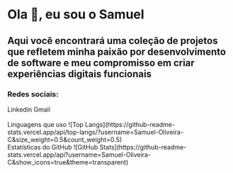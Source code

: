 # Ola 👋, eu sou o Samuel

## Aqui você encontrará uma coleção de projetos que refletem minha paixão por desenvolvimento de software e meu compromisso em criar experiências digitais funcionais

### Redes sociais:
<div>
  Linkedin Gmail 
</div>
<br />
<div>
  Linguagens que uso  
  ![Top Langs](https://github-readme-stats.vercel.app/api/top-langs/?username=Samuel-Oliveira-C&size_weight=0.5&count_weight=0.5)
</div>

<div>
  Estatísticas do GitHub  
  ![GitHub Stats](https://github-readme-stats.vercel.app/api?username=Samuel-Oliveira-C&show_icons=true&theme=transparent)
</div>
